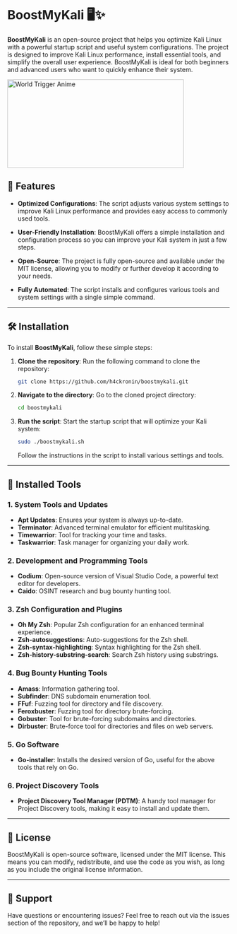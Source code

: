 # BoostMyKali 🖥️✨

**BoostMyKali** is an open-source project that helps you optimize Kali Linux with a powerful startup script and useful system configurations. The project is designed to improve Kali Linux performance, install essential tools, and simplify the overall user experience. BoostMyKali is ideal for both beginners and advanced users who want to quickly enhance their system.

<img src="https://media1.tenor.com/m/ent7ezY8bqkAAAAd/world-trigger-anime.gif" alt="World Trigger Anime" width="400" height="200">  


## 🚀 Features

- **Optimized Configurations**: The script adjusts various system settings to improve Kali Linux performance and provides easy access to commonly used tools.
  
- **User-Friendly Installation**: BoostMyKali offers a simple installation and configuration process so you can improve your Kali system in just a few steps.

- **Open-Source**: The project is fully open-source and available under the MIT license, allowing you to modify or further develop it according to your needs.

- **Fully Automated**: The script installs and configures various tools and system settings with a single simple command.

---

## 🛠️ Installation

To install **BoostMyKali**, follow these simple steps:

1. **Clone the repository**:
   Run the following command to clone the repository:
   ```bash
   git clone https://github.com/h4ckronin/boostmykali.git
   ```

2. **Navigate to the directory**:
   Go to the cloned project directory:
   ```bash
   cd boostmykali
   ```

3. **Run the script**:
   Start the startup script that will optimize your Kali system:
   ```bash
   sudo ./boostmykali.sh
   ```

   Follow the instructions in the script to install various settings and tools.

---

## 🧰 Installed Tools

### 1. **System Tools and Updates**
   - **Apt Updates**: Ensures your system is always up-to-date.
   - **Terminator**: Advanced terminal emulator for efficient multitasking.
   - **Timewarrior**: Tool for tracking your time and tasks.
   - **Taskwarrior**: Task manager for organizing your daily work.

### 2. **Development and Programming Tools**
   - **Codium**: Open-source version of Visual Studio Code, a powerful text editor for developers.
   - **Caido**: OSINT research and bug bounty hunting tool.

### 3. **Zsh Configuration and Plugins**
   - **Oh My Zsh**: Popular Zsh configuration for an enhanced terminal experience.
   - **Zsh-autosuggestions**: Auto-suggestions for the Zsh shell.
   - **Zsh-syntax-highlighting**: Syntax highlighting for the Zsh shell.
   - **Zsh-history-substring-search**: Search Zsh history using substrings.

### 4. **Bug Bounty Hunting Tools**
   - **Amass**: Information gathering tool.
   - **Subfinder**: DNS subdomain enumeration tool.
   - **FFuf**: Fuzzing tool for directory and file discovery.
   - **Feroxbuster**: Fuzzing tool for directory brute-forcing.
   - **Gobuster**: Tool for brute-forcing subdomains and directories.
   - **Dirbuster**: Brute-force tool for directories and files on web servers.

### 5. **Go Software**
   - **Go-installer**: Installs the desired version of Go, useful for the above tools that rely on Go.

### 6. **Project Discovery Tools**
   - **Project Discovery Tool Manager (PDTM)**: A handy tool manager for Project Discovery tools, making it easy to install and update them.

---

## 📜 License

BoostMyKali is open-source software, licensed under the MIT license. This means you can modify, redistribute, and use the code as you wish, as long as you include the original license information.

---

## 💬 Support

Have questions or encountering issues? Feel free to reach out via the issues section of the repository, and we’ll be happy to help! 
